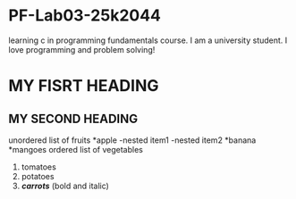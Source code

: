# PF-Lab03-25k2044
learning c in programming fundamentals course.
I am a university student.
I love programming and problem solving! 
# MY FISRT HEADING
## MY SECOND HEADING 
unordered list of fruits
*apple
 -nested item1
 -nested item2
*banana
*mangoes
ordered list of vegetables
1. tomatoes
2. potatoes
3. ***carrots*** (bold and italic)




